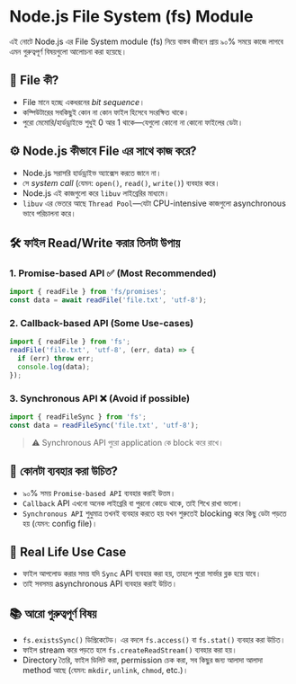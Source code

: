# Node.js File System (fs) Module

এই নোটে Node.js এর File System module (fs) নিয়ে বাস্তব জীবনে প্রায় ৯০% সময়ে কাজে লাগবে এমন গুরুত্বপূর্ণ বিষয়গুলো আলোচনা করা হয়েছে।

## 📂 File কী?
- File মানে হচ্ছে একধরনের *bit sequence*।
- কম্পিউটারের সবকিছুই কোন না কোন ফাইল হিসেবে সংরক্ষিত থাকে।
- পুরো মেমোরি/হার্ডড্রাইভে শুধুই 0 আর 1 থাকে—যেগুলো কোনো না কোনো ফাইলের ডেটা।

## ⚙️ Node.js কীভাবে File এর সাথে কাজ করে?
- Node.js সরাসরি হার্ডড্রাইভ অ্যাক্সেস করতে জানে না।
- সে *system call* (যেমন: `open()`, `read()`, `write()`) ব্যবহার করে।
- Node.js এই কাজগুলো করে `libuv` লাইব্রেরির মাধ্যমে।
- `libuv` এর ভেতরে আছে `Thread Pool`—যেটা CPU-intensive কাজগুলো asynchronous ভাবে পরিচালনা করে।

## 🛠️ ফাইল Read/Write করার তিনটা উপায়

### 1. Promise-based API ✅ (Most Recommended)
```js
import { readFile } from 'fs/promises';
const data = await readFile('file.txt', 'utf-8');
```

### 2. Callback-based API (Some Use-cases)
```js
import { readFile } from 'fs';
readFile('file.txt', 'utf-8', (err, data) => {
  if (err) throw err;
  console.log(data);
});
```

### 3. Synchronous API ❌ (Avoid if possible)
```js
import { readFileSync } from 'fs';
const data = readFileSync('file.txt', 'utf-8');
```
> ⚠️ Synchronous API পুরো application কে block করে রাখে।

## 🤔 কোনটা ব্যবহার করা উচিত?
- ৯০% সময় `Promise-based API` ব্যবহার করাই উত্তম।
- `Callback` API এখনো অনেক লাইব্রেরি বা পুরনো কোডে থাকে, তাই শিখে রাখা ভালো।
- `Synchronous API` শুধুমাত্র তখনই ব্যবহার করতে হয় যখন শুরুতেই blocking করে কিছু ডেটা পড়তে হয় (যেমন: config file)।

## 🧵 Real Life Use Case
- ফাইল আপলোড করার সময় যদি `Sync` API ব্যবহার করা হয়, তাহলে পুরো সার্ভার ব্লক হয়ে যাবে।
- তাই সবসময় asynchronous API ব্যবহার করাই উচিত।

## 📚 আরো গুরুত্বপূর্ণ বিষয়
- `fs.existsSync()` ডিপ্রিকেটেড। এর বদলে `fs.access()` বা `fs.stat()` ব্যবহার করা উচিত।
- ফাইল stream করে পড়তে হলে `fs.createReadStream()` ব্যবহার করা হয়।
- Directory তৈরি, ফাইল ডিলিট করা, permission চেক করা, সব কিছুর জন্য আলাদা আলাদা method আছে (যেমন: `mkdir`, `unlink`, `chmod`, etc.)।
